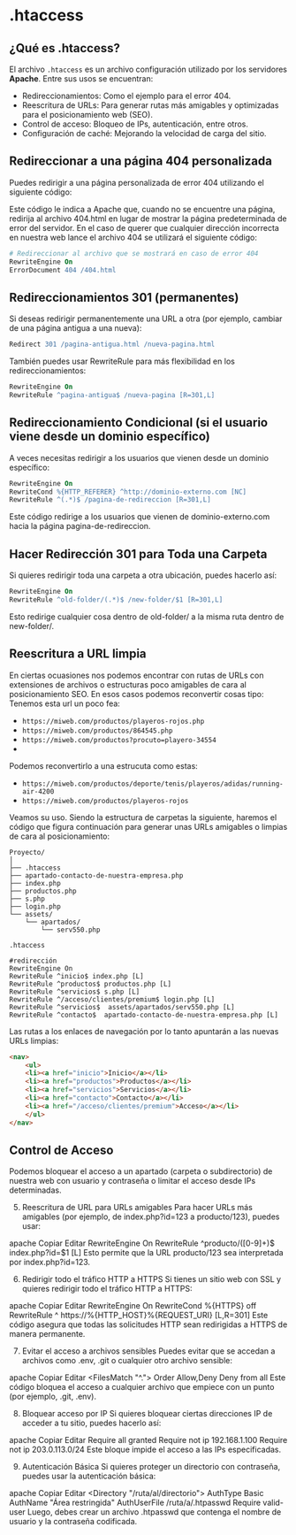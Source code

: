 # .htaccess
## ¿Qué es .htaccess?
El archivo  `.htaccess` es un archivo configuración utilizado por los servidores **Apache**.
Entre sus usos se encuentran:

- Redireccionamientos: Como el ejemplo para el error 404.
- Reescritura de URLs: Para generar rutas más amigables y optimizadas para el posicionamiento web (SEO).
- Control de acceso: Bloqueo de IPs, autenticación, entre otros.
- Configuración de caché: Mejorando la velocidad de carga del sitio.



## Redireccionar a una página 404 personalizada
Puedes redirigir a una página personalizada de error 404 utilizando el siguiente código:

Este código le indica a Apache que, cuando no se encuentre una página, redirija al archivo 404.html en lugar de mostrar la página predeterminada de error del servidor.
En el caso de querer que cualquier dirección incorrecta en nuestra web lance el archivo 404 se utilizará el siguiente código:

```apache
# Redireccionar al archivo que se mostrará en caso de error 404
RewriteEngine On
ErrorDocument 404 /404.html
```

## Redireccionamientos 301 (permanentes)
Si deseas redirigir permanentemente una URL a otra (por ejemplo, cambiar de una página antigua a una nueva):

```apache
Redirect 301 /pagina-antigua.html /nueva-pagina.html
```
También puedes usar RewriteRule para más flexibilidad en los redireccionamientos:

```apache
RewriteEngine On
RewriteRule ^pagina-antigua$ /nueva-pagina [R=301,L]
```

## Redireccionamiento Condicional (si el usuario viene desde un dominio específico)
A veces necesitas redirigir a los usuarios que vienen desde un dominio específico:

```apache
RewriteEngine On
RewriteCond %{HTTP_REFERER} ^http://dominio-externo.com [NC]
RewriteRule ^(.*)$ /pagina-de-redireccion [R=301,L]
```
Este código redirige a los usuarios que vienen de dominio-externo.com hacia la página pagina-de-redireccion.

## Hacer Redirección 301 para Toda una Carpeta
Si quieres redirigir toda una carpeta a otra ubicación, puedes hacerlo así:

```apache
RewriteEngine On
RewriteRule ^old-folder/(.*)$ /new-folder/$1 [R=301,L]
```
Esto redirige cualquier cosa dentro de old-folder/ a la misma ruta dentro de new-folder/.




## Reescritura a URL limpia
En ciertas ocuasiones nos podemos encontrar con rutas de URLs con extensiones de archivos o estructuras poco amigables de cara al posicionamiento SEO.
En esos casos podemos reconvertir cosas tipo:
Tenemos esta url un poco fea:
- `https://miweb.com/productos/playeros-rojos.php`
- `https://miweb.com/productos/864545.php`
- `https://miweb.com/productos?procuto=playero-34554`
- 
Podemos reconvertirlo a una estrucuta como estas:
- `https://miweb.com/productos/deporte/tenis/playeros/adidas/running-air-4200`
- `https://miweb.com/productos/playeros-rojos`

Veamos su uso.
Siendo la estructura de carpetas la siguiente, haremos el código que figura continuación para generar unas URLs amigables o limpias de cara al posicionamiento:

```
Proyecto/
│  
├── .htaccess
├── apartado-contacto-de-nuestra-empresa.php
├── index.php
├── productos.php
├── s.php
├── login.php
└── assets/
    └── apartados/
        └── serv550.php
```
`.htaccess`
```htaccess
#redirección
RewriteEngine On
RewriteRule ^inicio$ index.php [L]
RewriteRule ^productos$ productos.php [L]
RewriteRule ^servicios$ s.php [L]
RewriteRule ^/acceso/clientes/premium$ login.php [L]
RewriteRule ^servicios$  assets/apartados/serv550.php [L]
RewriteRule ^contacto$  apartado-contacto-de-nuestra-empresa.php [L]
```
Las rutas a los enlaces de navegación por lo tanto apuntarán a las nuevas URLs limpias:

```html
<nav>
    <ul>
    <li><a href="inicio">Inicio</a></li>
    <li><a href="productos">Productos</a></li>
    <li><a href="servicios">Servicios</a></li>
    <li><a href="contacto">Contacto</a></li>
    <li><a href="/acceso/clientes/premium">Acceso</a></li>
    </ul>
</nav>
```



## Control de Acceso
Podemos bloquear el acceso a un apartado (carpeta o subdirectorio) de nuestra web con usuario y contraseña o limitar el acceso desde IPs determinadas.














5. Reescritura de URL para URLs amigables
Para hacer URLs más amigables (por ejemplo, de index.php?id=123 a producto/123), puedes usar:

apache
Copiar
Editar
RewriteEngine On
RewriteRule ^producto/([0-9]+)$ index.php?id=$1 [L]
Esto permite que la URL producto/123 sea interpretada por index.php?id=123.

6. Redirigir todo el tráfico HTTP a HTTPS
Si tienes un sitio web con SSL y quieres redirigir todo el tráfico HTTP a HTTPS:

apache
Copiar
Editar
RewriteEngine On
RewriteCond %{HTTPS} off
RewriteRule ^ https://%{HTTP_HOST}%{REQUEST_URI} [L,R=301]
Este código asegura que todas las solicitudes HTTP sean redirigidas a HTTPS de manera permanente.

7. Evitar el acceso a archivos sensibles
Puedes evitar que se accedan a archivos como .env, .git o cualquier otro archivo sensible:

apache
Copiar
Editar
<FilesMatch "^\.">
    Order Allow,Deny
    Deny from all
</FilesMatch>
Este código bloquea el acceso a cualquier archivo que empiece con un punto (por ejemplo, .git, .env).

8. Bloquear acceso por IP
Si quieres bloquear ciertas direcciones IP de acceder a tu sitio, puedes hacerlo así:

apache
Copiar
Editar
<RequireAll>
    Require all granted
    Require not ip 192.168.1.100
    Require not ip 203.0.113.0/24
</RequireAll>
Este bloque impide el acceso a las IPs especificadas.

9. Autenticación Básica
Si quieres proteger un directorio con contraseña, puedes usar la autenticación básica:

apache
Copiar
Editar
<Directory "/ruta/al/directorio">
    AuthType Basic
    AuthName "Área restringida"
    AuthUserFile /ruta/a/.htpasswd
    Require valid-user
</Directory>
Luego, debes crear un archivo .htpasswd que contenga el nombre de usuario y la contraseña codificada.



